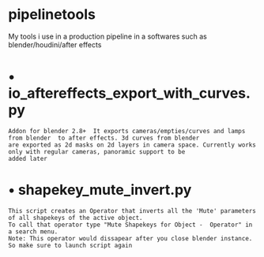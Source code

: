 # pipelinetools
My tools i use in a production pipeline in a softwares such as blender/houdini/after effects

# • io_aftereffects_export_with_curves.py
    Addon for blender 2.8+  It exports cameras/empties/curves and lamps from blender  to after effects. 3d curves from blender
    are exported as 2d masks on 2d layers in camera space. Currently works only with regular cameras, panoramic support to be
    added later 

# • shapekey_mute_invert.py
    This script creates an Operator that inverts all the 'Mute' parameters of all shapekeys of the active object.
    To call that operator type "Mute Shapekeys for Object -  Operator" in a search menu. 
    Note: This operator would dissapear after you close blender instance. So make sure to launch script again
    
